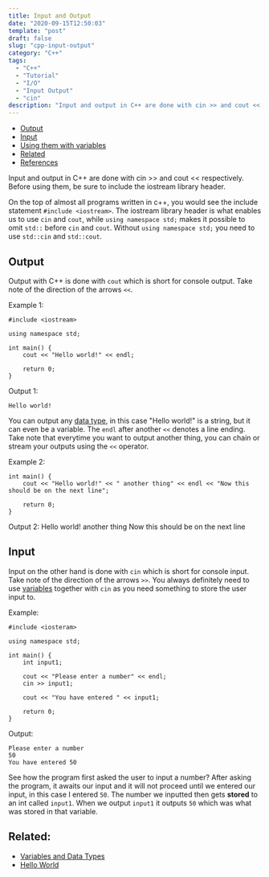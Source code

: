 ```yaml
---
title: Input and Output 
date: "2020-09-15T12:50:03"
template: "post"
draft: false 
slug: "cpp-input-output"
category: "C++"
tags:
  - "C++"
  - "Tutorial"
  - "I/O"
  - "Input Output"
  - "cin"
description: "Input and output in C++ are done with cin >> and cout << respectively. Before using them, be sure to include the iostream library header."
---
```


- [Output](#output)
- [Input](#input)
- [Using them with variables](#using-them-with-variables)
- [Related](#related)
- [References](#references)

Input and output in C++ are done with cin >> and cout << respectively. Before using them, be sure to include the iostream library header.

On the top of almost all programs written in c++, you would see the include statement `#include <iostream>`. The iostream library header is what enables us to use `cin` and `cout`, while `using namespace std;` makes it possible to omit `std::` before `cin` and `cout`. Without `using namespace std;` you need to use `std::cin` and `std::cout`.

## Output

Output with C++ is done with `cout` which is short for console output. Take note of the direction of the arrows `<<`.

Example 1:

    #include <iostream>

    using namespace std;

    int main() {
        cout << "Hello world!" << endl;

        return 0;
    }

Output 1:

    Hello world!

You can output any [data type](/cpp-variables), in this case "Hello world!" is a string, but it can even be a variable. The `endl` after another `<<` denotes a line ending. Take note that everytime you want to output another thing, you can chain or stream your outputs using the `<<` operator.

Example 2:

    int main() {
        cout << "Hello world!" << " another thing" << endl << "Now this should be on the next line";

        return 0;
    }

Output 2:
    Hello world! another thing
    Now this should be on the next line

## Input

Input on the other hand is done with `cin` which is short for console input. Take note of the direction of the arrows `>>`. You always definitely need to use [variables](/cpp-variables) together with `cin` as you need something to store the user input to.

Example:

    #include <iosteram>

    using namespace std;

    int main() {
        int input1;

        cout << "Please enter a number" << endl;
        cin >> input1;

        cout << "You have entered " << input1;

        return 0;
    }

Output:

    Please enter a number
    50
    You have entered 50

See how the program first asked the user to input a number? After asking the program, it awaits our input and it will not proceed until we entered our input, in this case I entered `50`. The number we inputted then gets **stored** to an int called `input1`. When we output `input1` it outputs `50` which was what was stored in that variable.

## Related:
- [Variables and Data Types](/cpp-variables)
- [Hello World](/cpp-hello-world)
